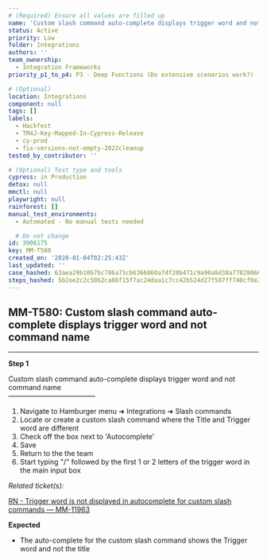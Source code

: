 ```yaml
---
# (Required) Ensure all values are filled up
name: 'Custom slash command auto-complete displays trigger word and not command name'
status: Active
priority: Low
folder: Integrations
authors: ''
team_ownership:
  - Integration Frameworks
priority_p1_to_p4: P3 - Deep Functions (Do extensive scenarios work?)

# (Optional)
location: Integrations
component: null
tags: []
labels:
  - Hackfest
  - TM4J-Key-Mapped-In-Cypress-Release
  - cy-prod
  - fix-versions-not-empty-2022cleanup
tested_by_contributor: ''

# (Optional) Test type and tools
cypress: in Production
detox: null
mmctl: null
playwright: null
rainforest: []
manual_test_environments:
  - Automated - No manual tests needed

  # Do not change
id: 3906175
key: MM-T580
created_on: '2020-01-04T02:25:43Z'
last_updated: ''
case_hashed: 63aea29b10b7bc786a73cb6366060a7df20b471c9a96a8d38a778280663103743da2ff86521b6b357ba1d2e74de90b52
steps_hashed: 5b2ee2c2c50b2ca88f15f7ac24daa1c7cc42b524d27f587ff740cf0e25ca758140067d928e00d0ff760ae18a4fb4902f
---
```


<!-- (Auto-generated) Based on frontmatter's "key" and "name" -->

## MM-T580: Custom slash command auto-complete displays trigger word and not command name

---

**Step 1**

Custom slash command auto-complete displays trigger word and not command name\
–––––––––––––––––––––––––

1. Navigate to Hamburger menu ➜ Integrations ➜ Slash commands
2. Locate or create a custom slash command where the Title and Trigger word are different
3. Check off the box next to 'Autocomplete'
4. Save
5. Return to the the team
6. Start typing "/" followed by the first 1 or 2 letters of the trigger word in the main input box

_Related ticket(s):_

[RN - Trigger word is not displayed in autocomplete for custom slash commands — MM-11963](https://mattermost.atlassian.net/browse/MM-19163)

**Expected**

- The auto-complete for the custom slash command shows the Trigger word and not the title
